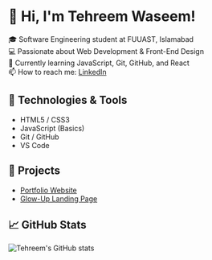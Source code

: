 # 👋 Hi, I'm Tehreem Waseem!

🎓 Software Engineering student at FUUAST, Islamabad  
💻 Passionate about Web Development & Front-End Design  
🌱 Currently learning JavaScript, Git, GitHub, and React  
📫 How to reach me: [LinkedIn](https://www.linkedin.com/in/tehreem-waseem-85729a367/)

## 🔧 Technologies & Tools
- HTML5 / CSS3
- JavaScript (Basics)
- Git / GitHub
- VS Code

## 🚀 Projects
- [Portfolio Website](https://github.com/Tehreem-Waseem/Portfolio)
- [Glow-Up Landing Page](https://github.com/Tehreem-Waseem/Glow-Up)

## 📈 GitHub Stats
![Tehreem's GitHub stats](https://github-readme-stats.vercel.app/api?username=Tehreem-Waseem&show_icons=true&theme=radical)



